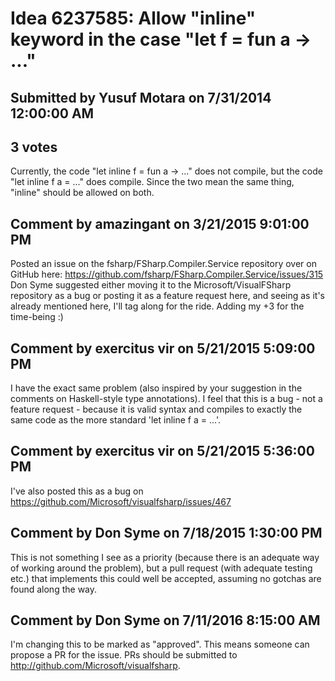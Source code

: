 # Idea 6237585: Allow "inline" keyword in the case "let f = fun a -> ..."

## Submitted by Yusuf Motara on 7/31/2014 12:00:00 AM

## 3 votes

Currently, the code "let inline f = fun a -> ..." does not compile, but the code "let inline f a = ..." does compile. Since the two mean the same thing, "inline" should be allowed on both.


## Comment by amazingant on 3/21/2015 9:01:00 PM

Posted an issue on the fsharp/FSharp.Compiler.Service repository over on GitHub here:
https://github.com/fsharp/FSharp.Compiler.Service/issues/315
Don Syme suggested either moving it to the Microsoft/VisualFSharp repository as a bug or posting it as a feature request here, and seeing as it's already mentioned here, I'll tag along for the ride.
Adding my +3 for the time-being :)

## Comment by exercitus vir on 5/21/2015 5:09:00 PM

I have the exact same problem (also inspired by your suggestion in the comments on Haskell-style type annotations).
I feel that this is a bug - not a feature request - because it is valid syntax and compiles to exactly the same code as the more standard 'let inline f a = ...'.

## Comment by exercitus vir on 5/21/2015 5:36:00 PM

I've also posted this as a bug on https://github.com/Microsoft/visualfsharp/issues/467

## Comment by Don Syme on 7/18/2015 1:30:00 PM

This is not something I see as a priority (because there is an adequate way of working around the problem), but a pull request (with adequate testing etc.) that implements this could well be accepted, assuming no gotchas are found along the way.

## Comment by Don Syme on 7/11/2016 8:15:00 AM

I'm changing this to be marked as "approved". This means someone can propose a PR for the issue. PRs should be submitted to http://github.com/Microsoft/visualfsharp.
